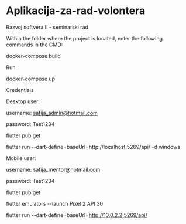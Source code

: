 # Aplikacija-za-rad-volontera
Razvoj softvera II - seminarski rad


Within the folder where the project is located, enter the following commands in the CMD:

 docker-compose build

Run:

docker-compose up

Credentials

Desktop user:

username: safija_admin@hotmail.com

password: Test1234

flutter pub get

flutter run --dart-define=baseUrl=http://localhost:5269/api/ -d windows

Mobile user:

username: safija_mentor@hotmail.com

 password: Test1234

flutter pub get

flutter emulators --launch Pixel 2 API 30

flutter run --dart-define=baseUrl=http://10.0.2.2:5269/api/


